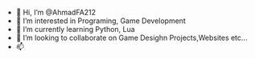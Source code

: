 - 👋 Hi, I’m @AhmadFA212
- 👀 I’m interested in Programing, Game Development
- 🌱 I’m currently learning Python, Lua
- 💞️ I’m looking to collaborate on Game Desighn Projects,Websites etc...
- 📫 

<!---
AhmadFA212/AhmadFA212 is a ✨ special ✨ repository because its `README.md` (this file) appears on your GitHub profile.
You can click the Preview link to take a look at your changes.
--->
